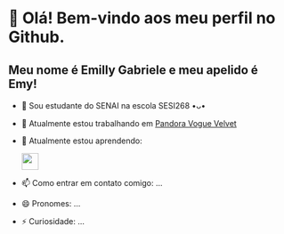 # 👋 Olá! Bem-vindo aos meu perfil no Github.
## Meu nome é Emilly Gabriele e meu apelido é Emy!
- 🏫 Sou estudante do SENAI na escola SESI268 •ᴗ•
- 🔭 Atualmente estou trabalhando em [Pandora Vogue Velvet](https://github.com/EmyyS2/PandoraVogueVelvet.git)
- 🌱 Atualmente estou aprendendo:

    <img loading="lazy" src="https://cdn.jsdelivr.net/gh/devicons/devicon/icons/php/php-original.svg" width="30" height="30"/>
- 📫 Como entrar em contato comigo: ...
- 😄 Pronomes: ...
- ⚡ Curiosidade: ...
